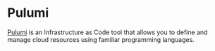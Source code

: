 # Pulumi

[Pulumi](pulumi.com) is an Infrastructure as Code tool that allows you to define and manage cloud resources using familiar programming languages.
